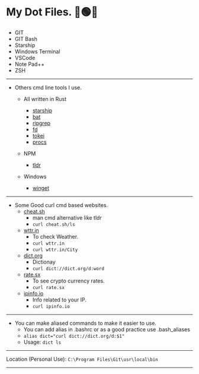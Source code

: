 # My Dot Files. 🔴🟢🔵
* GIT
* GIT Bash
* Starship
* Windows Terminal
* VSCode
* Note Pad++
* ZSH
***
* Others cmd line tools I use.

    - All written in Rust
        * [starship](https://starship.rs/)
        * [bat](https://github.com/sharkdp/bat)
        * [ripgrep](https://github.com/BurntSushi/ripgrep)
        * [fd](https://github.com/sharkdp/fd)
        * [tokei](https://github.com/XAMPPRocky/tokei)
        * [procs](https://github.com/dalance/procs)

    - NPM
        * [tldr](https://tldr.sh/)

    - Windows
        * [winget](https://github.com/microsoft/winget-cli)
---
* Some Good curl cmd based websites.
    - [cheat.sh](cheat.sh)
        * man cmd alternative like tldr
        * `curl cheat.sh/ls`
    - [wttr.in](http://wttr.in/)
        * To check Weather.
        * `curl wttr.in`
        * `curl wttr.in/City`
    - [dict.org](http://dict.org/bin/Dict)
        * Dictionay
        * `curl dict://dict.org/d:word`
    - [rate.sx](rate.sx)
        * To see crypto currency rates.
        * `curl rate.sx`
    - [ipinfo.io](ipinfo.io)
        * Info related to your IP.
        * `curl ipinfo.io`
---
* You can make aliased commands to make it easier to use.
    - You can add alias in .bashrc or as a good practice use .bash_aliases
    - `alias dict="curl dict://dict.org/d:$1"`
    - Usage: `dict ls`
---
Location (Personal Use): `C:\Program Files\Git\usr\local\bin`
***
